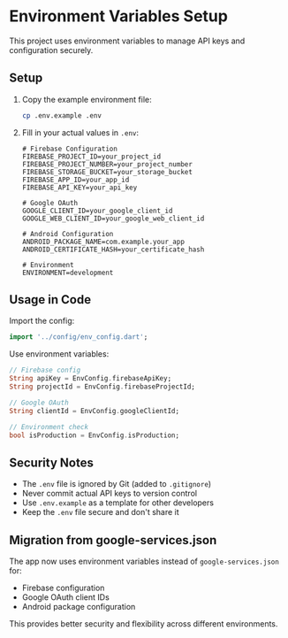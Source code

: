 # Environment Variables Setup

This project uses environment variables to manage API keys and configuration securely.

## Setup

1. Copy the example environment file:
   ```bash
   cp .env.example .env
   ```

2. Fill in your actual values in `.env`:
   ```env
   # Firebase Configuration
   FIREBASE_PROJECT_ID=your_project_id
   FIREBASE_PROJECT_NUMBER=your_project_number
   FIREBASE_STORAGE_BUCKET=your_storage_bucket
   FIREBASE_APP_ID=your_app_id
   FIREBASE_API_KEY=your_api_key

   # Google OAuth
   GOOGLE_CLIENT_ID=your_google_client_id
   GOOGLE_WEB_CLIENT_ID=your_google_web_client_id

   # Android Configuration
   ANDROID_PACKAGE_NAME=com.example.your_app
   ANDROID_CERTIFICATE_HASH=your_certificate_hash

   # Environment
   ENVIRONMENT=development
   ```

## Usage in Code

Import the config:
```dart
import '../config/env_config.dart';
```

Use environment variables:
```dart
// Firebase config
String apiKey = EnvConfig.firebaseApiKey;
String projectId = EnvConfig.firebaseProjectId;

// Google OAuth
String clientId = EnvConfig.googleClientId;

// Environment check
bool isProduction = EnvConfig.isProduction;
```

## Security Notes

- The `.env` file is ignored by Git (added to `.gitignore`)
- Never commit actual API keys to version control
- Use `.env.example` as a template for other developers
- Keep the `.env` file secure and don't share it

## Migration from google-services.json

The app now uses environment variables instead of `google-services.json` for:
- Firebase configuration
- Google OAuth client IDs
- Android package configuration

This provides better security and flexibility across different environments.